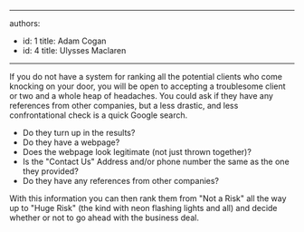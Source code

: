 

---
authors:
  - id: 1
    title: Adam Cogan
  - id: 4
    title: Ulysses Maclaren
---




<span class='intro'> <p>
                    If you do not have a system for ranking all the potential clients who come knocking on your door, you will be open to accepting a troublesome client or two and a whole heap of headaches.
                    You could ask if they have any references from other companies, but a less drastic, and less confrontational check is a quick Google search.
                </p> </span>

<ul>
<li>Do they turn up in the results? </li>
<li>Do they have a webpage? </li>
<li>Does the webpage look legitimate (not just thrown together)? </li>
<li>Is the &quot;Contact Us&quot; Address and/or phone number the same as the one they provided? </li>
<li>Do they have any references from other companies? </li>
</ul>
<p>With this information you can then rank them from &quot;Not a Risk&quot; all the way up to &quot;Huge Risk&quot; (the kind with neon flashing lights and all) and decide whether or not to go ahead with the business deal.</p>


